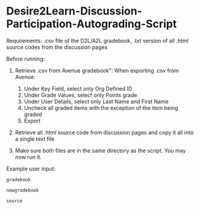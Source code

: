 # Desire2Learn-Discussion-Participation-Autograding-Script

Requirements: .csv file of the D2L/A2L gradebook, .txt version of all .html source codes from the discussion pages

Before running:
1) Retrieve .csv from Avenue gradebook":
    When exporting .csv from Avenue:
    1) Under Key Field, select only Org Defined ID
    2) Under Grade Values, select only Points grade
    3) Under User Details, select only Last Name and First Name
    4) Uncheck all graded items with the exception of the item being graded
    5) Export

2) Retrieve all .html source code from discussion pages
   and copy it all into a single text file

3) Make sure both files are in the same directory as the script. You may now run it.

Example user input:


```gradebook```

```newgradebook```

```source```
